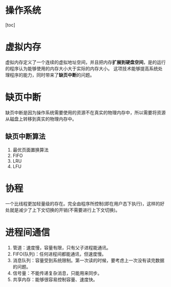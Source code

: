 # 操作系统

[toc]

# 虚拟内存
虚拟内存定义了一个连续的虚拟地址空间，并且把内存**扩展到硬盘空间**，是的运行的程序认为能够使用的内存大小大于实际的内存大小。
这项技术能够提高系统处理程序的能力，同时带来了**缺页中断**的问题。

# 缺页中断
缺页中断是因为操作系统需要使用的资源不在真实的物理内存中，所以需要将资源从磁盘上转移到真实的物理内存中。
## 缺页中断算法
1. 最优页面置换算法
2. FIFO
3. LRU
4. LFU

# 协程
一个比线程更加轻量级的存在。完全由程序所控制(即在用户态下执行)，这样的好处就是减少了上下文切换的开销(不需要进行上下文切换)。

# 进程间通信
1. 管道：速度慢，容量有限，只有父子进程能通讯。
2. FIFO(队列)：任何进程间都能通讯，但速度慢。
3. 消息队列：容量受到系统限制。第一次读的时候，要考虑上一次没有读完数据的问题。
4. 信号量：不能传递复杂消息，只能用来同步。
5. 共享内存：能够很容易控制容量、速度快。